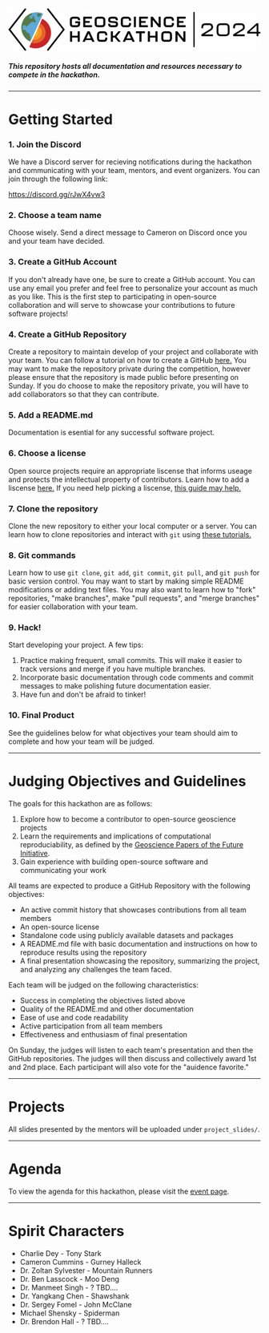 <img src="logo.png" style="background-color:white;">

##### This repository hosts all documentation and resources necessary to compete in the hackathon.

---

# Getting Started
### 1. Join the Discord
We have a Discord server for recieving notifications during the hackathon and communicating with your team, mentors, and event organizers. You can join through the following link:

https://discord.gg/rJwX4vw3

### 2. Choose a team name
Choose wisely. Send a direct message to Cameron on Discord once you and your team have decided.

### 3. Create a GitHub Account
If you don't already have one, be sure to create a GitHub account. You can use any email you prefer and feel free to personalize your account as much as you like. This is the first step to participating in open-source collaboration and will serve to showcase your contributions to future software projects! 

### 4. Create a GitHub Repository
Create a repository to maintain develop of your project and collaborate with your team. You can follow a tutorial on how to create a GitHub [here.](https://github.com/signup) You may want to make the repository private during the competition, however please ensure that the repository is made public before presenting on Sunday. If you do choose to make the repository private, you will have to add collaborators so that they can contribute.

### 5. Add a README.md
Documentation is esential for any successful software project.

### 6. Choose a license
Open source projects require an appropriate liscense that informs useage and protects the intellectual property of contributors. Learn how to add a liscense [here.](https://docs.github.com/en/communities/setting-up-your-project-for-healthy-contributions/adding-a-license-to-a-repository) If you need help picking a liscense, [this guide may help.](https://choosealicense.com/licenses/)

### 7. Clone the repository
Clone the new repository to either your local computer or a server. You can learn how to clone repositories and interact with `git` using [these tutorials.](https://docs.github.com/en/repositories/creating-and-managing-repositories/cloning-a-repository)

### 8. Git commands
Learn how to use `git clone`, `git add`, `git commit`, `git pull`, and `git push` for basic version control. You may want to start by making simple README modifications or adding text files. You may also want to learn how to "fork" repositories, "make branches", make "pull requests", and "merge branches" for easier collaboration with your team.

### 9. Hack!
Start developing your project. A few tips:
1. Practice making frequent, small commits. This will make it easier to track versions and merge if you have multiple branches.
2. Incorporate basic documentation through code comments and commit messages to make polishing future documentation easier.
3. Have fun and don't be afraid to tinker!

### 10. Final Product
See the guidelines below for what objectives your team should aim to complete and how your team will be judged.

---
# Judging Objectives and Guidelines
The goals for this hackathon are as follows:
1. Explore how to become a contributor to open-source geoscience projects
2. Learn the requirements and implications of computational reproduciability, as defined by the [Geoscience Papers of the Future Initiative](https://www.ontosoft.org/gpf.html).
3. Gain experience with building open-source software and communicating your work

All teams are expected to produce a GitHub Repository with the following objectives:
- An active commit history that showcases contributions from all team members
- An open-source license
- Standalone code using publicly available datasets and packages
- A README.md file with basic documentation and instructions on how to reproduce results using the repository
- A final presentation showcasing the repository, summarizing the project, and analyzing any challenges the team faced.

Each team will be judged on the following characteristics:
- Success in completing the objectives listed above
- Quality of the README.md and other documentation
- Ease of use and code readability
- Active participation from all team members
- Effectiveness and enthusiasm of final presentation

On Sunday, the judges will listen to each team's presentation and then the GitHub repositories. The judges will then discuss and collectively award 1st and 2nd place. Each participant will also vote for the "auidence favorite."

---

# Projects
All slides presented by the mentors will be uploaded under `project_slides/`.

---

# Agenda
To view the agenda for this hackathon, please visit the [event page](https://www.jsg.utexas.edu/events/geoscience-hackathon-2024/).

---

# Spirit Characters
- Charlie Dey - Tony Stark
- Cameron Cummins - Gurney Halleck
- Dr. Zoltan Sylvester - Mountain Runners
- Dr. Ben Lasscock - Moo Deng
- Dr. Manmeet Singh - ? TBD....
- Dr. Yangkang Chen - Shawshank
- Dr. Sergey Fomel - John McClane
- Michael Shensky - Spiderman
- Dr. Brendon Hall - ? TBD....
